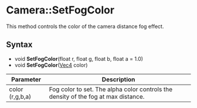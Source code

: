 # Camera::SetFogColor

This method controls the color of the camera distance fog effect. 

## Syntax

- void **SetFogColor**(float r, float g, float b, float a = 1.0)
- void **SetFogColor**([Vec4](Vec4.md) color)

| Parameter | Description |
|---|---|
| color (r,g,b,a) | Fog color to set. The alpha color controls the density of the fog at max distance. |
